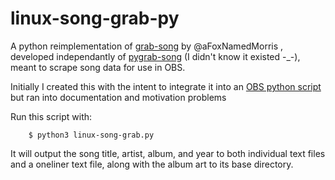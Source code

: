 # linux-song-grab-py

A python reimplementation of [grab-song](https://github.com/aFoxNamedMorris/grab-song) by @aFoxNamedMorris , developed independantly of [pygrab-song](https://github.com/aFoxNamedMorris/pygrab-song) (I didn't know it existed -_-), meant to scrape song data for use in OBS.

Initially I created this with the intent to integrate it into an [OBS python script](https://obsproject.com/docs/scripting.html) but ran into documentation and motivation problems

Run this script with:

        $ python3 linux-song-grab.py
  
It will output the song title, artist, album, and year to both individual text files and a oneliner text file, along with the album art to its base directory.
